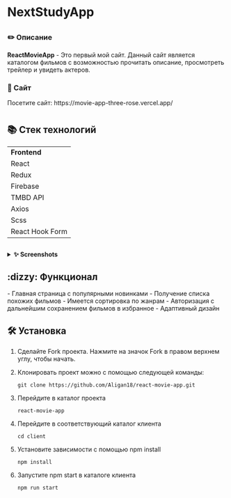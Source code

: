 <summary><h1>NextStudyApp</h1></summary>
<h2></h2>


<h3>✏️ Описание</h3>
      <strong>ReactMovieApp</strong> - Это первый мой сайт. Данный сайт является каталогом фильмов с возможностью прочитать описание, просмотреть трейлер и увидеть актеров. 

<h3>🎨 Сайт</h3>
Посетите сайт: https://movie-app-three-rose.vercel.app/

<h1></h1>
<summary><h2>📚 Стек технологий</h2></summary>

<table>
<tr>
<td><strong>Frontend</strong></td>  
</tr>
<tr>
<td>React</td>  
</tr>
<tr>
<td>Redux</td>  
</tr>
<tr>
<td>Firebase</td> 
</tr>
<tr>
<td>TMBD API</td>  
</tr>
<tr>
<td>Axios</td>  
</tr>
<tr>
<td>Scss</td> 
</tr>
<tr>
<td>React Hook Form</td>  
</tr>
</table> 

<h2></h2>
<details><summary><strong>✨ Screenshots</strong></summary>
| ![Главная страница](/pictures/Главная.jpg "Главная страница") | | :--: | | *Главная страница* |
| ![Курсы](/pictures/Курсы.jpg "Курсы") | | :--: | | *Курсы* |
| ![Страница редактирования ](/pictures/Редактирование.jpg "Страница редактирования") | | :--: | | *Страница редактирования* |
| ![Темная тема](/pictures/Темная_тема.jpg "Темная тема") | | :--: | | *Темная тема* |
| ![Светлая тема](/pictures/Светлая_тема.jpg "Светлая тема") | | :--: | | *Светлая тема* |

</details>
<h2></h2>



<summary><h2>:dizzy: Функционал</h2></summary>
-  Главная страница с популярными новинками
-  Получение списка похожих фильмов 
-  Имеется сортировка по жанрам 
-  Авторизация с дальнейшим сохранением фильмов в избранное 
-  Адаптивный дизайн 


<h2></h2>
<summary><h2>🛠️ Установка</h2></summary>



1. Сделайте Fork проекта. Нажмите на значок Fork в правом верхнем углу, чтобы начать.

2. Клонировать проект можно с помощью следующей команды:
  
      ~~~
      git clone https://github.com/Aligan18/react-movie-app.git
      ~~~

3. Перейдите в каталог проекта

      ~~~
     react-movie-app
      ~~~

4. Перейдите в соответствующий каталог клиента 
      ~~~
      cd client
      ~~~
5. Установите зависимости с помощью npm install
      ~~~
      npm install 
      ~~~
7. Запустите npm start в каталоге клиента 
      ~~~
      npm run start
      ~~~
   
